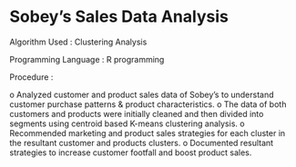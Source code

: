 # Sobey’s Sales Data Analysis 

Algorithm Used : Clustering Analysis

Programming Language : R programming

Procedure : 

o Analyzed customer and product sales data of Sobey’s to understand customer purchase patterns & product characteristics.
o The data of both customers and products were initially cleaned and then divided into segments using centroid based K-means     clustering analysis.
o Recommended marketing and product sales strategies for each cluster in the resultant customer and products clusters.
o Documented resultant strategies to increase customer footfall and boost product sales.
